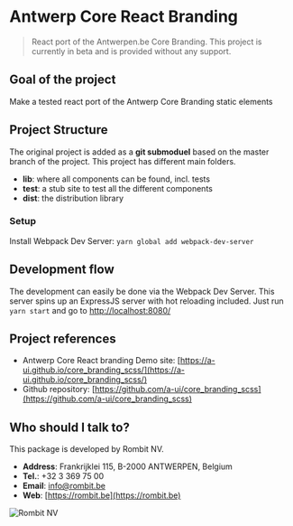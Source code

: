 # Antwerp Core React Branding
> React port of the Antwerpen.be Core Branding. This project is currently in beta and is provided without any support.

## Goal of the project
Make a tested react port of the Antwerp Core Branding static elements

## Project Structure
The original project is added as a **git submoduel** based on the master branch of the project.
This project has different main folders. 

- **lib**: where all components can be found, incl. tests
- **test**: a stub site to test all the different components
- **dist**: the distribution library

### Setup
Install Webpack Dev Server: `yarn global add webpack-dev-server`

## Development flow
The development can easily be done via the Webpack Dev Server. This server spins up an ExpressJS server
with hot reloading included. Just run `yarn start` and go to [http://localhost:8080/](http://localhost:8080/)

## Project references
- Antwerp Core React branding Demo site: [https://a-ui.github.io/core_branding_scss/](https://a-ui.github.io/core_branding_scss/)
- Github repository: [https://github.com/a-ui/core_branding_scss](https://github.com/a-ui/core_branding_scss)

## Who should I talk to?
This package is developed by Rombit NV. 
- **Address**: Frankrijklei 115, B-2000 ANTWERPEN, Belgium
- **Tel.**: +32 3 369 75 00
- **Email**: [info@rombit.be](info@rombit.be)
- **Web**: [https://rombit.be](https://rombit.be)

![Rombit NV](https://rombit.s3-eu-west-1.amazonaws.com/uploads/press_asset/image/2/9800b5ff-70e8-4df5-8292-f77b55434cdb.jpg)
